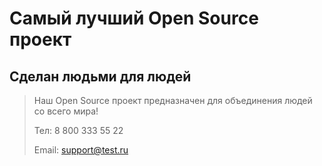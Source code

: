 # Самый лучший Open Source проект

## Сделан людьми для людей

> Наш Open Source проект предназначен для объединения людей со всего мира!
>
> Тел: 8 800 333 55 22
> 
> Email: support@test.ru
